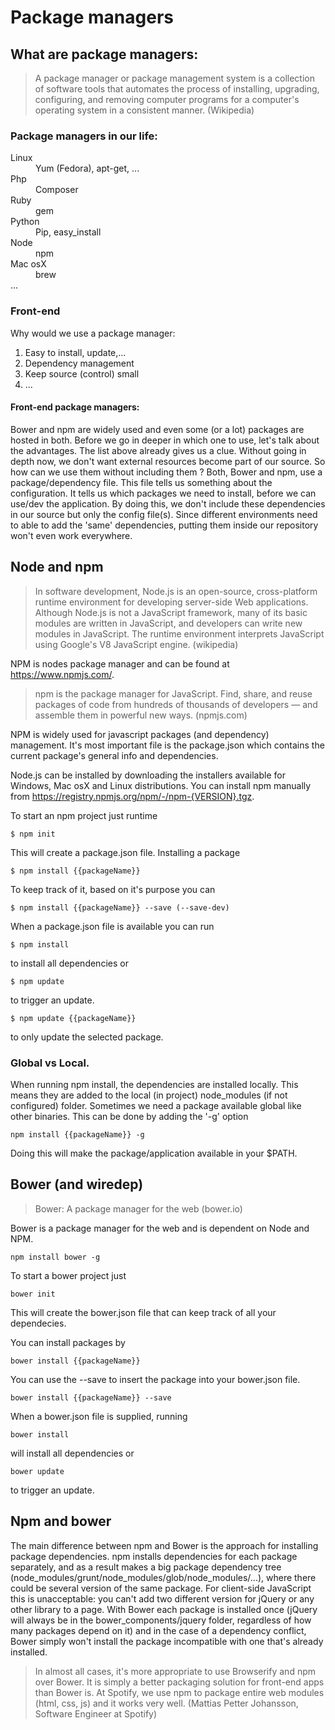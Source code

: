 # Package managers

## What are package managers:

> A package manager or package management system is a collection of software tools that automates the process of installing, upgrading, configuring, and removing computer programs for a computer's operating system in a consistent manner. (Wikipedia)

### Package managers in our life:

<dl>
  <dt>Linux</dt>
    <dd>Yum (Fedora), apt-get, ...</dd>
  <dt>Php</dt>
    <dd>Composer</dd>
  <dt>Ruby</dt>
    <dd>gem</dd>
  <dt>Python</dt>
    <dd>Pip, easy_install</dd>
  <dt>Node</dt>
    <dd>npm</dd>
  <dt>Mac osX</dt>
    <dd>brew</dd>
  ...
</dl>

### Front-end

Why would we use a package manager:
1. Easy to install, update,...
2. Dependency management
3. Keep source (control) small
4. ...

#### Front-end package managers:
Bower and npm are widely used and even some (or a lot) packages are hosted in both. Before we go in deeper in which one to use, let's talk about the advantages. The list above already gives us a clue. Without going in depth now, we don't want external resources become part of our source. So how can we use them without including them ? Both, Bower and npm, use a package/dependency file. This file tells us something about the configuration. It tells us which packages we need to install, before we can use/dev the application. By doing this, we don't include these dependencies in our source but only the config file(s). Since different environments need to able to add the 'same' dependencies, putting them inside our repository won't even work everywhere.     

## Node and npm
> In software development, Node.js is an open-source,
cross-platform runtime environment for developing server-side
 Web applications. Although Node.js is not a JavaScript framework,
 many of its basic modules are written in JavaScript,
 and developers can write new modules in JavaScript.
 The runtime environment interprets JavaScript using Google's V8 JavaScript engine. (wikipedia)

 NPM is nodes package manager and can be found at https://www.npmjs.com/.
 > npm is the package manager for JavaScript. Find, share, and reuse packages of code from hundreds of thousands of developers — and assemble them in powerful new ways. (npmjs.com)

NPM is widely used for javascript packages (and dependency) management. It's most important file is the package.json which contains the current package's general info and dependencies.

Node.js can be installed by downloading the installers available for Windows, Mac osX and Linux distributions.
You can install npm manually from https://registry.npmjs.org/npm/-/npm-{VERSION}.tgz.

To start an npm project just runtime
```
$ npm init
```
This will create a package.json file.
Installing a package
```
$ npm install {{packageName}}
```
To keep track of it, based on it's purpose you can
```
$ npm install {{packageName}} --save (--save-dev)  
```

When a package.json file is available you can run
```
$ npm install
```
to install all dependencies or
```
$ npm update
```
to trigger an update.
```
$ npm update {{packageName}}
```
to only update the selected package.


### Global vs Local.
When running npm install, the dependencies are installed locally. This means they are added to the local (in project) node_modules (if not configured) folder. Sometimes we need a package available global like other binaries. This can be done by adding the '-g' option
```
npm install {{packageName}} -g
```
Doing this will make the package/application available in your $PATH.


## Bower (and wiredep)
> Bower: A package manager for the web (bower.io)

Bower is a package manager for the web and is dependent on Node and NPM.

```
npm install bower -g
```

To start a bower project just
```
bower init
```
This will create the bower.json file that can keep track of all your dependecies.

You can install packages by
```
bower install {{packageName}}
```
You can use the --save to insert the package into your bower.json file.
```
bower install {{packageName}} --save
```
When a bower.json file is supplied, running
```
bower install
```
will install all dependencies or
```
bower update
```
to trigger an update.


## Npm and bower

The main difference between npm and Bower is the approach for installing package dependencies. npm installs dependencies for each package separately, and as a result makes a big package dependency tree (node_modules/grunt/node_modules/glob/node_modules/...), where there could be several version of the same package. For client-side JavaScript this is unacceptable: you can't add two different version for jQuery or any other library to a page. With Bower each package is installed once (jQuery will always be in the bower_components/jquery folder, regardless of how many packages depend on it) and in the case of a dependency conflict, Bower simply won't install the package incompatible with one that's already installed.

> In almost all cases, it's more appropriate to use Browserify and npm over Bower. It is simply a better packaging solution for front-end apps than Bower is. At Spotify, we use npm to package entire web modules (html, css, js) and it works very well. (Mattias Petter Johansson, Software Engineer at Spotify)
